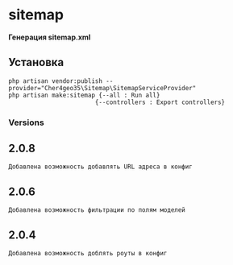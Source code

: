 # sitemap

**Генерация sitemap.xml**

## Установка

    php artisan vendor:publish --provider="Cher4geo35\Sitemap\SitemapServiceProvider"
    php artisan make:sitemap {--all : Run all}
                            {--controllers : Export controllers}

### Versions

## 2.0.8
    Добавлена возможность добавлять URL адреса в конфиг

## 2.0.6
    Добавлена возможность фильтрации по полям моделей

## 2.0.4
    Добавлена возможность доблять роуты в конфиг
